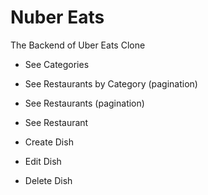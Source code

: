 # Nuber Eats

The Backend of Uber Eats Clone

- See Categories
- See Restaurants by Category (pagination)
- See Restaurants (pagination)
- See Restaurant

- Create Dish
- Edit Dish
- Delete Dish
